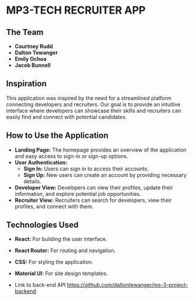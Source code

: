 # MP3-TECH RECRUITER APP

## The Team
- **Courtney Rudd**
- **Dalton Tewanger**
- **Emily Ochoa**
- **Jacob Bunnell**

## Inspiration
This application was inspired by the need for a streamlined platform connecting developers and recruiters. Our goal is to provide an intuitive interface where developers can showcase their skills and recruiters can easily find and connect with potential candidates.

## How to Use the Application
- **Landing Page:** The homepage provides an overview of the application and easy access to sign-in or sign-up options.
- **User Authentication:**
  - **Sign In:** Users can sign in to access their accounts.
  - **Sign Up:** New users can create an account by providing necessary details.
- **Developer View:** Developers can view their profiles, update their information, and explore potential job opportunities.
- **Recruiter View:** Recruiters can search for developers, view their profiles, and connect with them.

## Technologies Used
- **React:** For building the user interface.
- **React Router:** For routing and navigation.
- **CSS:** For styling the application.
- **Material UI:** For site design templates.

- Link to back-end API
https://github.com/daltontewanger/ms-3-project-backend




